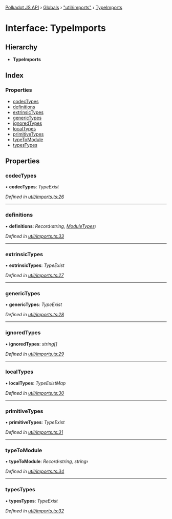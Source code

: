 [Polkadot JS API](../README.md) › [Globals](../globals.md) › ["util/imports"](../modules/_util_imports_.md) › [TypeImports](_util_imports_.typeimports.md)

# Interface: TypeImports

## Hierarchy

* **TypeImports**

## Index

### Properties

* [codecTypes](_util_imports_.typeimports.md#codectypes)
* [definitions](_util_imports_.typeimports.md#definitions)
* [extrinsicTypes](_util_imports_.typeimports.md#extrinsictypes)
* [genericTypes](_util_imports_.typeimports.md#generictypes)
* [ignoredTypes](_util_imports_.typeimports.md#ignoredtypes)
* [localTypes](_util_imports_.typeimports.md#localtypes)
* [primitiveTypes](_util_imports_.typeimports.md#primitivetypes)
* [typeToModule](_util_imports_.typeimports.md#typetomodule)
* [typesTypes](_util_imports_.typeimports.md#typestypes)

## Properties

###  codecTypes

• **codecTypes**: *TypeExist*

*Defined in [util/imports.ts:26](https://github.com/polkadot-js/api/blob/a2f179acb1/packages/typegen/src/util/imports.ts#L26)*

___

###  definitions

• **definitions**: *Record‹string, [ModuleTypes](_util_imports_.moduletypes.md)›*

*Defined in [util/imports.ts:33](https://github.com/polkadot-js/api/blob/a2f179acb1/packages/typegen/src/util/imports.ts#L33)*

___

###  extrinsicTypes

• **extrinsicTypes**: *TypeExist*

*Defined in [util/imports.ts:27](https://github.com/polkadot-js/api/blob/a2f179acb1/packages/typegen/src/util/imports.ts#L27)*

___

###  genericTypes

• **genericTypes**: *TypeExist*

*Defined in [util/imports.ts:28](https://github.com/polkadot-js/api/blob/a2f179acb1/packages/typegen/src/util/imports.ts#L28)*

___

###  ignoredTypes

• **ignoredTypes**: *string[]*

*Defined in [util/imports.ts:29](https://github.com/polkadot-js/api/blob/a2f179acb1/packages/typegen/src/util/imports.ts#L29)*

___

###  localTypes

• **localTypes**: *TypeExistMap*

*Defined in [util/imports.ts:30](https://github.com/polkadot-js/api/blob/a2f179acb1/packages/typegen/src/util/imports.ts#L30)*

___

###  primitiveTypes

• **primitiveTypes**: *TypeExist*

*Defined in [util/imports.ts:31](https://github.com/polkadot-js/api/blob/a2f179acb1/packages/typegen/src/util/imports.ts#L31)*

___

###  typeToModule

• **typeToModule**: *Record‹string, string›*

*Defined in [util/imports.ts:34](https://github.com/polkadot-js/api/blob/a2f179acb1/packages/typegen/src/util/imports.ts#L34)*

___

###  typesTypes

• **typesTypes**: *TypeExist*

*Defined in [util/imports.ts:32](https://github.com/polkadot-js/api/blob/a2f179acb1/packages/typegen/src/util/imports.ts#L32)*
